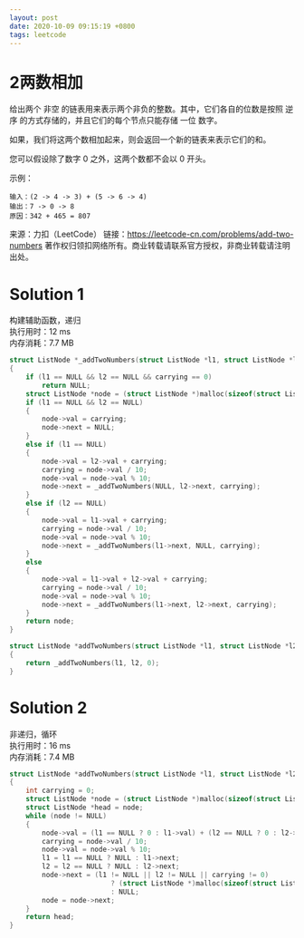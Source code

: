 ```yaml
---
layout: post
date: 2020-10-09 09:15:19 +0800
tags: leetcode
---
```


# 2两数相加
给出两个 非空 的链表用来表示两个非负的整数。其中，它们各自的位数是按照 逆序 的方式存储的，并且它们的每个节点只能存储 一位 数字。

如果，我们将这两个数相加起来，则会返回一个新的链表来表示它们的和。

您可以假设除了数字 0 之外，这两个数都不会以 0 开头。

示例：
```
输入：(2 -> 4 -> 3) + (5 -> 6 -> 4)
输出：7 -> 0 -> 8
原因：342 + 465 = 807
```
来源：力扣（LeetCode）
链接：https://leetcode-cn.com/problems/add-two-numbers
著作权归领扣网络所有。商业转载请联系官方授权，非商业转载请注明出处。

# Solution 1
构建辅助函数，递归  
执行用时：12 ms  
内存消耗：7.7 MB  
``` c
struct ListNode *_addTwoNumbers(struct ListNode *l1, struct ListNode *l2, int carrying)
{
    if (l1 == NULL && l2 == NULL && carrying == 0)
        return NULL;
    struct ListNode *node = (struct ListNode *)malloc(sizeof(struct ListNode));
    if (l1 == NULL && l2 == NULL)
    {
        node->val = carrying;
        node->next = NULL;
    }
    else if (l1 == NULL)
    {
        node->val = l2->val + carrying;
        carrying = node->val / 10;
        node->val = node->val % 10;
        node->next = _addTwoNumbers(NULL, l2->next, carrying);
    }
    else if (l2 == NULL)
    {
        node->val = l1->val + carrying;
        carrying = node->val / 10;
        node->val = node->val % 10;
        node->next = _addTwoNumbers(l1->next, NULL, carrying);
    }
    else
    {
        node->val = l1->val + l2->val + carrying;
        carrying = node->val / 10;
        node->val = node->val % 10;
        node->next = _addTwoNumbers(l1->next, l2->next, carrying);
    }
    return node;
}

struct ListNode *addTwoNumbers(struct ListNode *l1, struct ListNode *l2)
{
    return _addTwoNumbers(l1, l2, 0);
}
```

# Solution 2
非递归，循环  
执行用时：16 ms  
内存消耗：7.4 MB  
``` c
struct ListNode *addTwoNumbers(struct ListNode *l1, struct ListNode *l2)
{
    int carrying = 0;
    struct ListNode *node = (struct ListNode *)malloc(sizeof(struct ListNode));
    struct ListNode *head = node;
    while (node != NULL)
    {
        node->val = (l1 == NULL ? 0 : l1->val) + (l2 == NULL ? 0 : l2->val) + carrying;
        carrying = node->val / 10;
        node->val = node->val % 10;
        l1 = l1 == NULL ? NULL : l1->next;
        l2 = l2 == NULL ? NULL : l2->next;
        node->next = (l1 != NULL || l2 != NULL || carrying != 0)
                         ? (struct ListNode *)malloc(sizeof(struct ListNode))
                         : NULL;
        node = node->next;
    }
    return head;
}
```